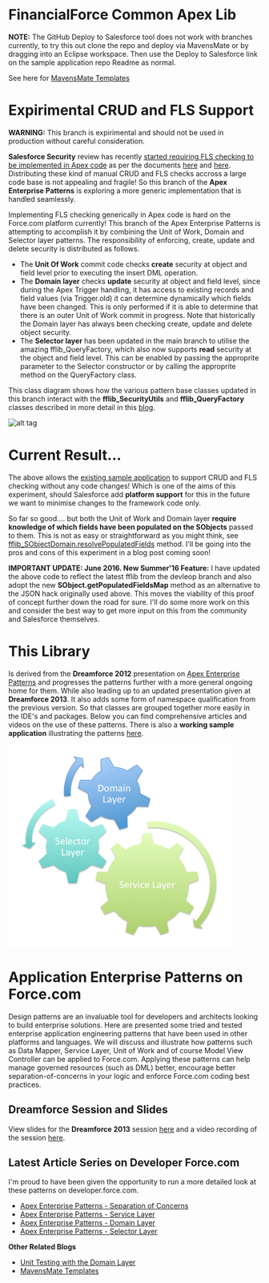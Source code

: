 FinancialForce Common Apex Lib
==============================

**NOTE:** The GitHub Deploy to Salesforce tool does not work with branches currently, to try this out clone the repo and deploy via MavensMate or by dragging into an Eclipse workspace. Then use the Deploy to Salesforce link on the sample application repo Readme as normal.

See here for [MavensMate Templates](http://andyinthecloud.com/2014/05/23/mavensmate-templates-and-apex-enterprise-patterns/)

Expirimental CRUD and FLS Support
=================================

**WARNING:** This branch is expirimental and should not be used in production without careful consideration. 

**Salesforce Security** review has recently [started requiring FLS checking to be implemented in Apex code](https://developer.salesforce.com/forums/?id=906F00000009JFXIA2) as per the documents [here](https://developer.salesforce.com/page/Enforcing_CRUD_and_FLS) and [here](https://developer.salesforce.com/page/Testing_CRUD_and_FLS_Enforcement). Distributing these kind of manual CRUD and FLS checks accross a large code base is not appealing and fragile! So this branch of the **Apex Enterprise Patterns** is exploring a more generic implementation that is handled seamlessly. 

Implementing FLS checking generically in Apex code is hard on the Force.com platform currently! This branch of the Apex Enterprise Patterns is attempting to accomplish it by combining the Unit of Work, Domain and Selector layer patterns. The responsibility of enforcing, create, update and delete security is distributed as follows. 

- The **Unit Of Work** commit code checks **create** security at object and field level prior to executing the insert DML operation. 
- The **Domain layer** checks **update** security at object and field level, since during the Apex Trigger handling, it has access to existing records and field values (via Trigger.old) it can determine dynamically which fields have been changed. This is only performed if it is able to determine that there is an outer Unit of Work commit in progress. Note that historically the Domain layer has always been checking create, update and delete object security.
- The **Selector layer** has been updated in the main branch to utilise the amazing fflib_QueryFactory, which also now supports **read** security at the object and field level. This can be enabled by passing the approprite parameter to the Selector constructor or by calling the approprite method on the QueryFactory class.

This class diagram shows how the various pattern base classes updated in this branch interact with the **fflib_SecurityUtils** and **fflib_QueryFactory** classes described in more detail in this [blog](http://andyinthecloud.com/2014/06/28/financialforce-apex-common-updates/).

![alt tag](https://andrewfawcett.files.wordpress.com/2014/06/flspocclassdiagram.png)

**Current Result...**
=====================

The above allows the [existing sample application](https://github.com/financialforcedev/fflib-apex-common-samplecode) to support CRUD and FLS checking without any code changes! Which is one of the aims of this experiment, should Salesforce add **platform support** for this in the future we want to minimise changes to the framework code only.

So far so good.... but both the Unit of Work and Domain layer **require knowledge of which fields have been populated on the SObjects** passed to them. This is not as easy or straightforward as you might think, see [fflib_SObjectDomain.resolvePopulatedFields](https://github.com/financialforcedev/fflib-apex-common/blob/fls-support-experiment/fflib/src/classes/fflib_SObjectDomain.cls#L258) method. I'll be going into the pros and cons of this experiment in a blog post coming soon!

**IMPORTANT UPDATE: June 2016. New Summer'16 Feature:** I have updated the above code to reflect the latest fflib from the devleop branch and also adopt the new **SObject.getPopulatedFieldsMap** method as an alternative to the JSON hack originally used above. This moves the viability of this proof of concept further down the road for sure. I'll do some more work on this and consider the best way to get more input on this from the community and Salesforce themselves.

This Library
============

Is derived from the **Dreamforce 2012** presentation on [Apex Enterprise Patterns](https://github.com/financialforcedev/df12-apex-enterprise-patterns) and progresses the patterns further with a more general ongoing home for them. While also leading up to an updated presentation given at **Dreamforce 2013**. It also adds some form of namespace qualification from the previous version. So that classes are grouped together more easily in the IDE's and packages. Below you can find comprehensive articles and videos on the use of these patterns. There is also a **working sample application** illustrating the patterns [here](https://github.com/financialforcedev/fflib-apex-common-samplecode).

![Alt text](/images/patternsturning.png "Optional title")

Application Enterprise Patterns on Force.com
============================================

Design patterns are an invaluable tool for developers and architects looking to build enterprise solutions. Here are presented some tried and tested enterprise application engineering patterns that have been used in other platforms and languages. We will discuss and illustrate how patterns such as Data Mapper, Service Layer, Unit of Work and of course Model View Controller can be applied to Force.com. Applying these patterns can help manage governed resources (such as DML) better, encourage better separation-of-concerns in your logic and enforce Force.com coding best practices.

Dreamforce Session and Slides
-----------------------------

View slides for the  **Dreamforce 2013** session [here](https://docs.google.com/file/d/0B6brfGow3cD8RVVYc1dCX2s0S1E/edit) and a video recording of the session [here](http://www.youtube.com/watch?v=qlq46AEAlLI).

Latest Article Series on Developer Force.com
--------------------------------------------

I'm proud to have been given the opportunity to run a more detailed look at these patterns on developer.force.com. 

- [Apex Enterprise Patterns - Separation of Concerns](http://wiki.developerforce.com/page/Apex_Enterprise_Patterns_-_Separation_of_Concerns)
- [Apex Enterprise Patterns - Service Layer](http://wiki.developerforce.com/page/Apex_Enterprise_Patterns_-_Service_Layer)
- [Apex Enterprise Patterns - Domain Layer](http://wiki.developerforce.com/page/Apex_Enterprise_Patterns_-_Domain_Layer)
- [Apex Enterprise Patterns - Selector Layer](https://github.com/financialforcedev/df12-apex-enterprise-patterns#data-mapper-selector)

**Other Related Blogs**

- [Unit Testing with the Domain Layer](http://andyinthecloud.com/2014/03/23/unit-testing-with-the-domain-layer/)
- [MavensMate Templates](http://andyinthecloud.com/2014/05/23/mavensmate-templates-and-apex-enterprise-patterns/)


